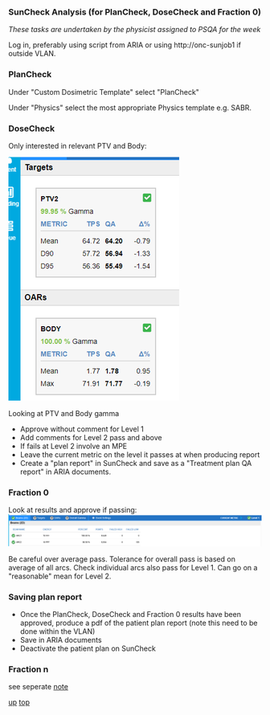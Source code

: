 ### SunCheck Analysis (for PlanCheck, DoseCheck and Fraction 0)
_These tasks are undertaken by the physicist assigned to PSQA for the week_

Log in, preferably using script from ARIA or using http://onc-sunjob1 if outside VLAN.

### PlanCheck

Under "Custom Dosimetric Template" select "PlanCheck"

Under "Physics" select the most appropriate Physics template e.g. SABR.

### DoseCheck

Only interested in relevant PTV and Body:

![Dosecheck criteria](../images/plancheck_targets.png)


Looking at PTV and Body gamma
- Approve without comment for Level 1
- Add comments for Level 2 pass and above
- If fails at Level 2 involve an MPE
- Leave the current metric on the level it passes at when producing report
- Create a "plan report" in SunCheck and save as a "Treatment plan QA report" in ARIA documents.

### Fraction 0

Look at results and approve if passing:
![F0 beams](../images/f0_beams.png)

Be careful over average pass. Tolerance for overall pass is based on average of all arcs. Check individual arcs also pass for Level 1. Can go on a "reasonable" mean for Level 2.

### Saving plan report
- Once the PlanCheck, DoseCheck and Fraction 0 results have been approved, produce a pdf of the patient plan report (note this need to be done within the VLAN)
- Save in ARIA documents
- Deactivate the patient plan on SunCheck

### Fraction n
see seperate [note](./fraction_n_analysis.md)


[up](README.md)
[top](../README.md)

